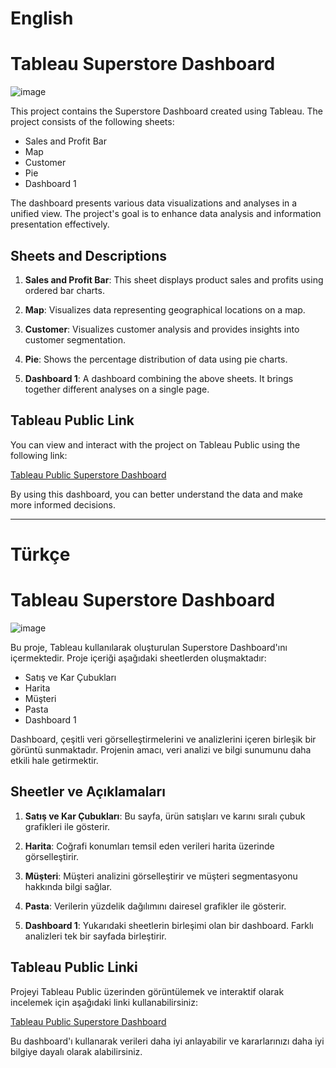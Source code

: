 # English
# Tableau Superstore Dashboard
![image](https://github.com/huseyincenik/tableau/assets/127469334/3dd8ca8e-9d9b-419f-9331-e3b90da982dc)

This project contains the Superstore Dashboard created using Tableau. The project consists of the following sheets:

- Sales and Profit Bar
- Map
- Customer
- Pie
- Dashboard 1

The dashboard presents various data visualizations and analyses in a unified view. The project's goal is to enhance data analysis and information presentation effectively.

## Sheets and Descriptions

1. **Sales and Profit Bar**: This sheet displays product sales and profits using ordered bar charts.

2. **Map**: Visualizes data representing geographical locations on a map.

3. **Customer**: Visualizes customer analysis and provides insights into customer segmentation.

4. **Pie**: Shows the percentage distribution of data using pie charts.

5. **Dashboard 1**: A dashboard combining the above sheets. It brings together different analyses on a single page.

## Tableau Public Link

You can view and interact with the project on Tableau Public using the following link:

[Tableau Public Superstore Dashboard](https://public.tableau.com/app/profile/huseyincenik/viz/SuperstoreDashboard_16922143809300/Dashboard1)

By using this dashboard, you can better understand the data and make more informed decisions.

---
# Türkçe

# Tableau Superstore Dashboard
![image](https://github.com/huseyincenik/tableau/assets/127469334/9d8bf9d9-44cf-4df7-9424-84915e031dfd)

Bu proje, Tableau kullanılarak oluşturulan Superstore Dashboard'ını içermektedir. Proje içeriği aşağıdaki sheetlerden oluşmaktadır:

- Satış ve Kar Çubukları
- Harita
- Müşteri
- Pasta
- Dashboard 1

Dashboard, çeşitli veri görselleştirmelerini ve analizlerini içeren birleşik bir görüntü sunmaktadır. Projenin amacı, veri analizi ve bilgi sunumunu daha etkili hale getirmektir.

## Sheetler ve Açıklamaları

1. **Satış ve Kar Çubukları**: Bu sayfa, ürün satışları ve karını sıralı çubuk grafikleri ile gösterir.

2. **Harita**: Coğrafi konumları temsil eden verileri harita üzerinde görselleştirir.

3. **Müşteri**: Müşteri analizini görselleştirir ve müşteri segmentasyonu hakkında bilgi sağlar.

4. **Pasta**: Verilerin yüzdelik dağılımını dairesel grafikler ile gösterir.

5. **Dashboard 1**: Yukarıdaki sheetlerin birleşimi olan bir dashboard. Farklı analizleri tek bir sayfada birleştirir.

## Tableau Public Linki

Projeyi Tableau Public üzerinden görüntülemek ve interaktif olarak incelemek için aşağıdaki linki kullanabilirsiniz:

[Tableau Public Superstore Dashboard](https://public.tableau.com/app/profile/huseyincenik/viz/SuperstoreDashboard_16922143809300/Dashboard1)

Bu dashboard'ı kullanarak verileri daha iyi anlayabilir ve kararlarınızı daha iyi bilgiye dayalı olarak alabilirsiniz.


